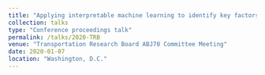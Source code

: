 ```yaml
---
title: "Applying interpretable machine learning to identify key factors associated with neighborhood ride-splitting adoption rate and to model their nonlinear relationships"
collection: talks
type: "Conference proceedings talk"
permalink: /talks/2020-TRB
venue: "Transportation Research Board ABJ70 Committee Meeting"
date: 2020-01-07
location: "Washington, D.C."
---
```


